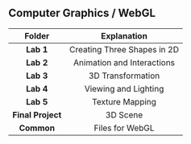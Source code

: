 ## Computer Graphics / WebGL

| Folder | Explanation |
|:-:|:-:|
| **Lab 1** | Creating Three Shapes in 2D |
| **Lab 2** | Animation and Interactions |
| **Lab 3** | 3D Transformation |
| **Lab 4** | Viewing and Lighting |
| **Lab 5** | Texture Mapping |
| **Final Project** | 3D Scene |
| **Common** | Files for WebGL |
